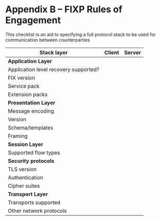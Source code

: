 Appendix B – FIXP Rules of Engagement
=====================================

This checklist is an aid to specifying a full protocol stack to be used for communication between counterparties

| Stack layer                           | Client                     | Server      |
|---------------------------------------|----------------------------|-------------|
| **Application Layer**                 |							 |			   |
| Application level recovery supported? |                            |             |
| FIX version                           |                            |             |                                      
| Service pack                          |                            |             |                                     
| Extension packs                       |                            |             |
| **Presentation Layer**                |							 |			   |
| Message encoding                      |							 |			   |                                      
| Version                               |							 |			   |                                
| Schema/templates                      |							 |			   |      
| Framing                               |							 |			   |
| **Session Layer**                     |							 |			   |
| Supported flow types                  |							 |			   |
| **Security protocols**                |							 |			   |                                      
| TLS version                           |             |
| Authentication                        |                            |             |
| Cipher suites                         |                            |             |
| **Transport Layer**                   |                            |             |
| Transports supported                  |                            |             |                   
| Other network protocols               |                            |             |